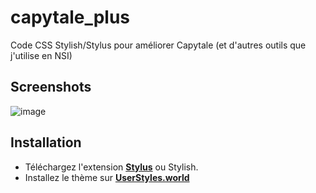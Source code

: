# capytale_plus
Code CSS Stylish/Stylus pour améliorer Capytale (et d'autres outils que j'utilise en NSI)

## Screenshots
![image](https://github.com/ecnivtwelve/capytale_plus/assets/32978709/3e537bf2-54de-49b6-b1e1-e1d7a56b2219)

## Installation
- Téléchargez l'extension **[Stylus](https://add0n.com/stylus.html)** ou Stylish.
- Installez le thème sur **[UserStyles.world](https://userstyles.world/style/9791/capytaleplus)**
